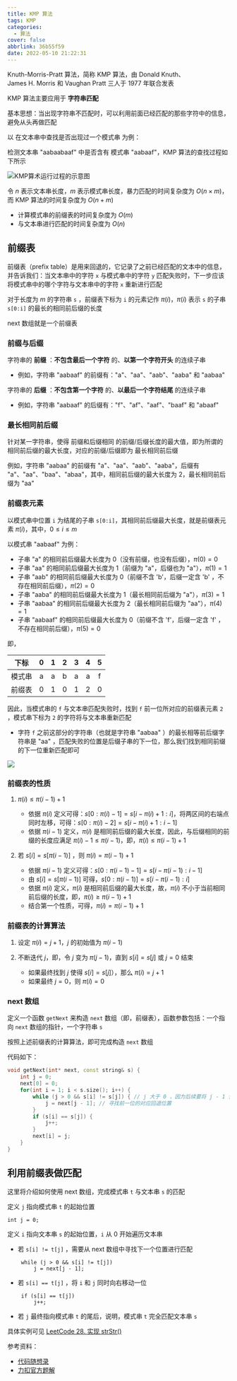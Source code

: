 ```yaml
---
title: KMP 算法
tags: KMP
categories:
  - 算法
cover: false
abbrlink: 36b55f59
date: 2022-05-10 21:22:31
---
```


Knuth-Morris-Pratt 算法，简称 KMP 算法，由 Donald Knuth、James H. Morris 和 Vaughan Pratt 三人于 1977 年联合发表

KMP 算法主要应用于 **字符串匹配**

基本思想：当出现字符串不匹配时，可以利用前面已经匹配的那些字符中的信息，避免从头再做匹配

以 在文本串中查找是否出现过一个模式串 为例：

检测文本串 "aabaabaaf" 中是否含有 模式串 "aabaaf"，KMP 算法的查找过程如下所示

![KMP算术运行过程的示意图](https://code-thinking.cdn.bcebos.com/gifs/KMP%E7%B2%BE%E8%AE%B21.gif)

[^_^]:

    - 若采用暴力匹配，即，首先检查以第一个字符 'a' 开头的子串是否可以与 "aabaaf" 相匹配，发现子串 "aabaab" 的第二个 'b' 无法与 "aabaaf" 对应位置上的 'f' 匹配，于是，重新检查字符串 "aabaabaaf" 中以第二个字符 'a' 开头的子串是否可以与 "aabaaf" 相匹配，依此类推
    - 若采用 KMP 算法，当发现子串 "aabaab" 的第二个 'b' 无法与 "aabaaf" 对应位置上的 'f' 匹配时，会利用此前已经匹配的子串 "aabaa" 的信息，以确定下一步的匹配起点


<!-- 
可以看出，如果暴力匹配，会当发现不匹配时，需要对模式串从头开始匹配，但如果使用 KMP ，就不会从头匹配，而是从上次已经匹配的内容开始匹配，即，找到模式串中下标为 2 的字符 'b' 继续开始匹配 -->

令 $n$ 表示文本串长度，$m$ 表示模式串长度，暴力匹配的时间复杂度为 $O(n \times m)$，而 KMP 算法的时间复杂度为 $O(n + m)$
 - 计算模式串的前缀表的时间复杂度为 $O(m)$
 - 与文本串进行匹配的时间复杂度为 $O(n)$


## 前缀表

前缀表（prefix table）是用来回退的，它记录了之前已经匹配的文本中的信息，并告诉我们：当文本串中的字符 `x` 与模式串中的字符 `y` 匹配失败时，下一步应该将模式串中的哪个字符与文本串中的字符 `x` 重新进行匹配

[^_^]: 被注释掉了

    例如，文本串字符 `b` 与模式串 `f` 不匹配时，前缀表会告知，应将模式串中的 `b` 与文本串的 `b` 进行匹配
    - 因为模式串字符 `f` 前面的 "aa" 与文本串字符 `b` 前面的 "aa" 是匹配的，而模式串字符 `b` 前面也有一个 "aa" ，因此，模式串字符 `b` 前面的 "aa" 也可以与文本串字符 `b` 前面的 "aa" 相匹配，故而可以将这两个 "aa" 进行匹配，并检查 "aa" 后面的对应字符是否匹配

    对应的，这也就是前缀表的工作原理：匹配失败位置前一位的前缀表元素，记录了匹配成功子串（`"aabaa"`）的最长相同前后缀（`"aa"`）的长度（`2`），该长度对应的位置，即为下一步匹配的起点（将模式串下标为 `2` 的字符与文本串的 `b` 匹配）

<!-- 前缀表中，下标为 `i` 的元素，记录了 “ 在模式串里边，以下标 `i` 结束的子串有多大长度的相同前缀后缀，即，相同前后缀的最大长度 ” -->

对于长度为 $m$ 的字符串 `s` ，前缀表下标为 `i` 的元素记作 $\pi (i)$，$\pi (i)$ 表示 `s` 的子串 `s[0:i]` 的最长的相同前后缀的长度

next 数组就是一个前缀表

### 前缀与后缀

字符串的 **前缀** ：**不包含最后一个字符** 的、**以第一个字符开头** 的连续子串
 - 例如，字符串 "aabaaf" 的前缀有："a"、"aa"、"aab"、"aaba" 和 "aabaa"

字符串的 **后缀** ：**不包含第一个字符** 的、**以最后一个字符结尾** 的连续子串
 - 例如，字符串 "aabaaf" 的后缀有："f"、"af"、"aaf"、"baaf" 和 "abaaf"

### 最长相同前后缀

针对某一字符串，使得 前缀和后缀相同 的前缀/后缀长度的最大值，即为所谓的 相同前后缀的最大长度，对应的前缀/后缀即为 最长相同前后缀

例如，字符串 "aabaa" 的前缀有 "a"、"aa"、"aab"、"aaba"，后缀有 "a"、"aa"、"baa"、"abaa"，其中，相同前后缀的最大长度为 2，最长相同前后缀为 "aa"


### 前缀表元素

以模式串中位置 `i` 为结尾的子串 `s[0:i]`，其相同前后缀最大长度，就是前缀表元素 $\pi (i)$，其中，$0 \le i \le m$

以模式串 "aabaaf" 为例：

 - 子串 "a" 的相同前后缀最大长度为 0（没有前缀，也没有后缀），$\pi (0) = 0$
 - 子串 "aa" 的相同前后缀最大长度为 1（前缀为 "a"，后缀也为 "a"），$\pi (1) = 1$
 - 子串 "aab" 的相同前后缀最大长度为 0（前缀不含 'b'，后缀一定含 'b' ，不存在相同前后缀），$\pi (2) = 0$
 - 子串 "aaba" 的相同前后缀最大长度为 1（最长相同前后缀为 "a"），$\pi (3) = 1$
 - 子串 "aabaa" 的相同前后缀最大长度为 2（最长相同前后缀为 "aa"），$\pi (4) = 1$
 - 子串 "aabaaf" 的相同前后缀最大长度为 0（前缀不含 'f'，后缀一定含 'f' ，不存在相同前后缀），$\pi (5) = 0$

即，

| 下标 | 0 | 1 | 2 | 3 | 4 | 5 |
| :-: | :-: | :-: | :-: | :-: | :-: | :-: |
| 模式串 | a | a | b | a | a | f |
| 前缀表 | 0 | 1 | 0 | 1 | 2 | 0 |

因此，当模式串的 `f` 与文本串匹配失败时，找到 `f` 前一位所对应的前缀表元素 `2` ，模式串下标为 `2` 的字符将与文本串重新匹配
 - 字符 `f` 之前这部分的字符串（也就是字符串 "aabaa" ）的最长相等前后缀字符串是 "aa" ，匹配失败的位置是后缀子串的下一位，那么我们找到相同前缀的下一位重新匹配即可

![](https://code-thinking.cdn.bcebos.com/gifs/KMP%E7%B2%BE%E8%AE%B22.gif)


### 前缀表的性质

1. $\pi (i) \le \pi (i - 1) + 1$
    - 依据 $\pi (i)$ 定义可得：$s[0 : \pi(i) - 1] = s[i - \pi(i) + 1 : i]$，将两区间的右端点同时左移，可得：$s[0: \pi (i) - 2] = s[i - \pi(i) + 1: i - 1]$
    - 依据 $\pi (i - 1)$ 定义，$\pi (i)$ 是相同前后缀的最大长度，因此，与后缀相同的前缀的长度应满足 $\pi (i) - 1 \le \pi (i - 1)$，即，$\pi (i) \le \pi (i - 1) + 1$

2. 若 $s[i] = s[\pi (i - 1)]$ ，则 $\pi (i) = \pi (i - 1) + 1$
     - 依据 $\pi (i - 1)$ 定义可得：$s[0: \pi (i - 1) - 1] = s[i - \pi(i - 1) : i - 1]$
     - 由 $s[i] = s[\pi (i - 1)]$ 可得，$s[0: \pi (i - 1)] = s[i - \pi(i - 1) : i]$
     - 依据 $\pi (i)$ 定义，$\pi (i)$ 是相同前后缀的最大长度，故，$\pi (i)$ 不小于当前相同前后缀的长度，即，$\pi (i) \ge \pi (i - 1) + 1$
     - 结合第一个性质，可得，$\pi (i) = \pi (i - 1) + 1$

<!-- ![计算前缀表的算法原理，源于力扣官方题解](AL-KMP算法/principle.png) -->

### 前缀表的计算算法

1. 设定 $\pi (i) = j + 1$，$j$ 的初始值为 $\pi(i-1)$

2. 不断迭代 $j$，即，令 $j$ 变为 $\pi (j - 1)$，直到 $s[i]=s[j]$ 或 $j = 0$ 结束
    - 如果最终找到 $j$ 使得 $s[i] = s[j]$），那么 $\pi(i) = j + 1$
    - 如果最终 $j = 0$，则 $\pi (i) = 0$


### next 数组

定义一个函数 `getNext` 来构造 `next` 数组（即，前缀表），函数参数包括：一个指向 `next` 数组的指针，一个字符串 `s`

按照上述前缀表的计算算法，即可完成构造 `next` 数组

代码如下：

```cpp
void getNext(int* next, const string& s) {
    int j = 0;
    next[0] = 0;
    for(int i = 1; i < s.size(); i++) {
        while (j > 0 && s[i] != s[j]) { // j 大于 0 ，因为后续要将 j - 1 作为下标
            j = next[j - 1]; // 寻找前一位的对应回退位置
        }
        if (s[i] == s[j]) {
            j++;
        }
        next[i] = j;
    }
}
```

## 利用前缀表做匹配

这里将介绍如何使用 next 数组，完成模式串 `t` 与文本串 `s` 的匹配

定义 `j` 指向模式串 `t` 的起始位置

    int j = 0;

定义 `i` 指向文本串 `s` 的起始位置，`i` 从 0 开始遍历文本串


 - 若 `s[i] != t[j]` ，需要从 next 数组中寻找下一个位置进行匹配

        while (j > 0 && s[i] != t[j])
            j = next[j - 1];

 - 若 `s[i] == t[j]` ，将 `i` 和 `j` 同时向右移动一位

        if (s[i] == t[j])
            j++;

 - 若 `j` 最终指向模式串 `t` 的尾后，说明，模式串 `t` 完全匹配文本串 `s`

具体实例可见 [LeetCode 28. 实现 strStr()](https://jiankychen.github.io/posts/8f083358)


参考资料：
 - [代码随想录](https://www.programmercarl.com/0028.%E5%AE%9E%E7%8E%B0strStr.html)
 - [力扣官方题解](https://leetcode.cn/problems/implement-strstr/solution/shi-xian-strstr-by-leetcode-solution-ds6y/)